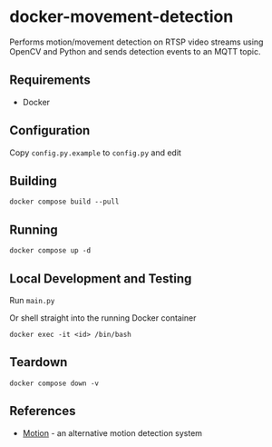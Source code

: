 # docker-movement-detection

Performs motion/movement detection on RTSP video streams using
OpenCV and Python and sends detection events to an MQTT topic.

## Requirements

* Docker

## Configuration

Copy `config.py.example` to `config.py` and edit

## Building

```shell
docker compose build --pull
```

## Running

```shell
docker compose up -d
```

## Local Development and Testing

Run `main.py`

Or shell straight into the running Docker container

```shell
docker exec -it <id> /bin/bash
```

## Teardown

```shell
docker compose down -v
```

## References

* [Motion](https://github.com/Motion-Project/motion) - an alternative motion detection system
